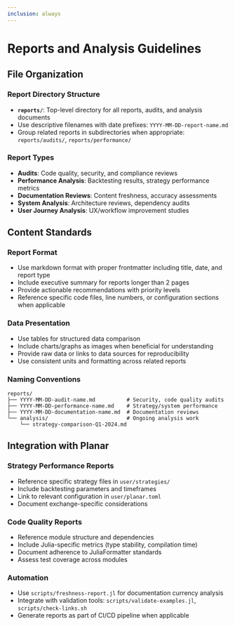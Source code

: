 ```yaml
---
inclusion: always
---
```


# Reports and Analysis Guidelines

## File Organization

### Report Directory Structure
- **`reports/`**: Top-level directory for all reports, audits, and analysis documents
- Use descriptive filenames with date prefixes: `YYYY-MM-DD-report-name.md`
- Group related reports in subdirectories when appropriate: `reports/audits/`, `reports/performance/`

### Report Types
- **Audits**: Code quality, security, and compliance reviews
- **Performance Analysis**: Backtesting results, strategy performance metrics
- **Documentation Reviews**: Content freshness, accuracy assessments
- **System Analysis**: Architecture reviews, dependency audits
- **User Journey Analysis**: UX/workflow improvement studies

## Content Standards

### Report Format
- Use markdown format with proper frontmatter including title, date, and report type
- Include executive summary for reports longer than 2 pages
- Provide actionable recommendations with priority levels
- Reference specific code files, line numbers, or configuration sections when applicable

### Data Presentation
- Use tables for structured data comparison
- Include charts/graphs as images when beneficial for understanding
- Provide raw data or links to data sources for reproducibility
- Use consistent units and formatting across related reports

### Naming Conventions
```
reports/
├── YYYY-MM-DD-audit-name.md          # Security, code quality audits
├── YYYY-MM-DD-performance-name.md    # Strategy/system performance
├── YYYY-MM-DD-documentation-name.md  # Documentation reviews
└── analysis/                         # Ongoing analysis work
    └── strategy-comparison-Q1-2024.md
```

## Integration with Planar

### Strategy Performance Reports
- Reference specific strategy files in `user/strategies/`
- Include backtesting parameters and timeframes
- Link to relevant configuration in `user/planar.toml`
- Document exchange-specific considerations

### Code Quality Reports
- Reference module structure and dependencies
- Include Julia-specific metrics (type stability, compilation time)
- Document adherence to JuliaFormatter standards
- Assess test coverage across modules

### Automation
- Use `scripts/freshness-report.jl` for documentation currency analysis
- Integrate with validation tools: `scripts/validate-examples.jl`, `scripts/check-links.sh`
- Generate reports as part of CI/CD pipeline when applicable
